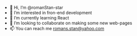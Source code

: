 - 👋 Hi, I’m @romanStan-star
- 👀 I’m interested in fron-end development
- 🌱 I’m currently learning React
- 💞️ I’m looking to collaborate on making some new web-pages
- 📫 You can reach me romans.stan@yahoo.com

<!---
romanStan-star/romanStan-star is a ✨ special ✨ repository because its `README.md` (this file) appears on your GitHub profile.
You can click the Preview link to take a look at your changes.
--->
